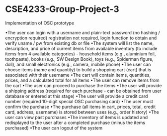 # CSE4233-Group-Project-3
Implementation of OSC prototype 

•The user can login with a username and plain-text password (no hashing / encryption required) registration not required, login function to obtain and verify uname / pw from existing db or file 
•The system will list the name, description, and price of current items from available inventory (to include items from 4 available categories) - household items (e.g., aluminium foil, toothpaste), books (e.g., SW Design Book), toys (e.g., Spiderman figure, doll), and small electronics (e.g., camera, mobile phone) 
•The user can choose items (name and quantity) to build a shopping cart (cart) that is associated with their username 
•The cart will contain items, quantities, prices, and a calculated total for all items 
•The user can remove items from the cart 
•The user can proceed to purchase the items
•The user will provide a shipping address (required for each purchase - can be obtained from user database or entered at this stage) 
•The user will provide a credit card number (required 10-digit special OSC purchasing card) 
•The user must confirm the purchase 
•The purchase (all items in cart, prices, total, credit card, address, username) is stored between uses (e.g., order history) 
•The user can view past purchases 
•The inventory of items is updated and redisplayed to the user after a completed purchase (minus the items purchased) 
•The user can logout of the system 

